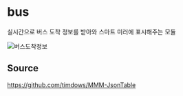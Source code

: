 # bus
실시간으로 버스 도착 정보를 받아와 스마트 미러에 표시해주는 모듈

![버스도착정보](https://user-images.githubusercontent.com/71610969/122236712-b42da180-cef9-11eb-944a-e9ac8d561b12.png)

## Source
https://github.com/timdows/MMM-JsonTable
